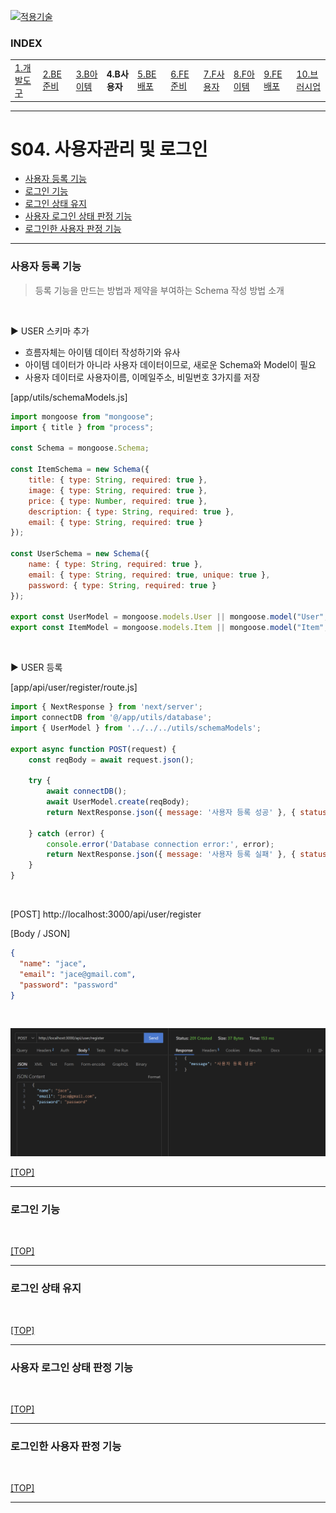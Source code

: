 [nextjs15]: readme.md
[![적용기술](https://skillicons.dev/icons?i=pr,nextjs,ts,react,vercel)][nextjs15]
 
### INDEX

<table>
  <tr>
    <td><a href="small_01.md">1.개발도구   </a></td>
    <td><a href="small_02.md">2.BE준비    </a></td>
    <td><a href="small_03.md">3.B아이템   </a></td>
    <td><b href="small_04.md">4.B사용자   </b></td>
    <td><a href="small_05.md">5.BE배포    </a></td>
    <td><a href="small_06.md">6.FE준비    </a></td>
    <td><a href="small_07.md">7.F사용자   </a></td>
    <td><a href="small_08.md">8.F아이템   </a></td>
    <td><a href="small_09.md">9.FE배포    </a></td>
    <td><a href="small_10.md">10.브러시업  </a></td>
  </tr>
</table>

---
# S04. 사용자관리 및 로그인
- [사용자 등록 기능](#사용자-등록-기능)
- [로그인 기능](#로그인-기능)
- [로그인 상태 유지](#로그인-상태-유지)
- [사용자 로그인 상태 판정 기능](#사용자-로그인-상태-판정-기능)
- [로그인한 사용자 판정 기능](#로그인한-사용자-판정-기능)

---
### 사용자 등록 기능
> 등록 기능을 만드는 방법과 제약을 부여하는 Schema 작성 방법 소개
<br/>

▶️ USER 스키마 추가 <br/>
- 흐름자체는 아이템 데이터 작성하기와 유사
- 아이템 데이터가 아니라 사용자 데이터이므로, 새로운 Schema와 Model이 필요
- 사용자 데이터로 사용자이름, 이메일주소, 비밀번호 3가지를 저장

[app/utils/schemaModels.js]
```js
import mongoose from "mongoose";
import { title } from "process";

const Schema = mongoose.Schema;

const ItemSchema = new Schema({
    title: { type: String, required: true },
    image: { type: String, required: true },
    price: { type: Number, required: true },
    description: { type: String, required: true },
    email: { type: String, required: true }
});

const UserSchema = new Schema({
    name: { type: String, required: true },
    email: { type: String, required: true, unique: true },
    password: { type: String, required: true }
});

export const UserModel = mongoose.models.User || mongoose.model("User", UserSchema);
export const ItemModel = mongoose.models.Item || mongoose.model("Item", ItemSchema);

```
<br/>


▶️ USER 등록 <br/>

[app/api/user/register/route.js]
```js
import { NextResponse } from 'next/server';
import connectDB from '@/app/utils/database';
import { UserModel } from '../../../utils/schemaModels';

export async function POST(request) {
    const reqBody = await request.json();

    try {
        await connectDB();
        await UserModel.create(reqBody);
        return NextResponse.json({ message: '사용자 등록 성공' }, { status: 201 });

    } catch (error) {
        console.error('Database connection error:', error);
        return NextResponse.json({ message: '사용자 등록 실패' }, { status: 500 });
    }   
}
```
<br/>

[POST] http://localhost:3000/api/user/register   

[Body / JSON]
```json
{
  "name": "jace",
  "email": "jace@gmail.com",
  "password": "password"
}
```
<br/>

![USER-사용자등록](./images/s04_register_user.png)
<br>


[[TOP]](#index)

---
### 로그인 기능

<br/>

[[TOP]](#index)

---
### 로그인 상태 유지 

<br/>

[[TOP]](#index)

---
### 사용자 로그인 상태 판정 기능

<br/>

[[TOP]](#index)

---
### 로그인한 사용자 판정 기능

<br/>

[[TOP]](#index)

---
